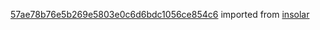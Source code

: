 [57ae78b76e5b269e5803e0c6d6bdc1056ce854c6](https://github.com/insolar/insolar/commit/57ae78b76e5b269e5803e0c6d6bdc1056ce854c6) imported from [insolar](https://github.com/insolar/insolar)
